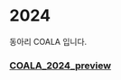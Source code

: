 # 2024

동아리 COALA 입니다.

### [COALA_2024_preview](https://ritzy-industry-202.notion.site/COALA_2024-b884b939f3154275b92b5e020f63a176)
